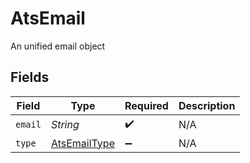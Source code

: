 # AtsEmail

An unified email object


## Fields

| Field                                               | Type                                                | Required                                            | Description                                         |
| --------------------------------------------------- | --------------------------------------------------- | --------------------------------------------------- | --------------------------------------------------- |
| `email`                                             | *String*                                            | :heavy_check_mark:                                  | N/A                                                 |
| `type`                                              | [AtsEmailType](../../models/shared/AtsEmailType.md) | :heavy_minus_sign:                                  | N/A                                                 |